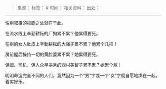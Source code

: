 > 来源：
> 标签： #
> 时间：
> 相关资料：
> 出处：
***

性别叙事的抠脚之处就在于此。

在流水线上辛勤耕耘的厂狗累不累？他累得要死。

在别的女人肚皮上辛勤耕耘的大强子累不累？他累个几把！

房前屋后操持一切的黄脸婆累不累？她累得要死。

保姆、司机、佣人众星拱月的西村美智子累不累？她累个屁！

明明命运完全不同的人们，竟然因为一个“男”字或一个“女”字就自愿地绑在一起，着实好乐。